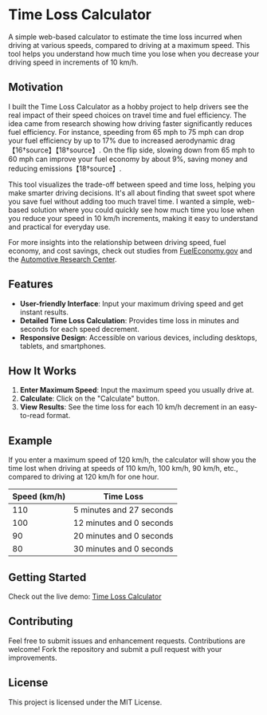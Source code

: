 # Time Loss Calculator

A simple web-based calculator to estimate the time loss incurred when driving at various speeds, compared to driving at a maximum speed. This tool helps you understand how much time you lose when you decrease your driving speed in increments of 10 km/h.

## Motivation

I built the Time Loss Calculator as a hobby project to help drivers see the real impact of their speed choices on travel time and fuel efficiency. The idea came from research showing how driving faster significantly reduces fuel efficiency. For instance, speeding from 65 mph to 75 mph can drop your fuel efficiency by up to 17% due to increased aerodynamic drag【16†source】【18†source】. On the flip side, slowing down from 65 mph to 60 mph can improve your fuel economy by about 9%, saving money and reducing emissions【18†source】.

This tool visualizes the trade-off between speed and time loss, helping you make smarter driving decisions. It's all about finding that sweet spot where you save fuel without adding too much travel time. I wanted a simple, web-based solution where you could quickly see how much time you lose when you reduce your speed in 10 km/h increments, making it easy to understand and practical for everyday use.

For more insights into the relationship between driving speed, fuel economy, and cost savings, check out studies from [FuelEconomy.gov](https://www.fueleconomy.gov) and the [Automotive Research Center](https://www.ace.aaa.com).

## Features

- **User-friendly Interface**: Input your maximum driving speed and get instant results.
- **Detailed Time Loss Calculation**: Provides time loss in minutes and seconds for each speed decrement.
- **Responsive Design**: Accessible on various devices, including desktops, tablets, and smartphones.

## How It Works

1. **Enter Maximum Speed**: Input the maximum speed you usually drive at.
2. **Calculate**: Click on the "Calculate" button.
3. **View Results**: See the time loss for each 10 km/h decrement in an easy-to-read format.

## Example

If you enter a maximum speed of 120 km/h, the calculator will show you the time lost when driving at speeds of 110 km/h, 100 km/h, 90 km/h, etc., compared to driving at 120 km/h for one hour.

| Speed (km/h) | Time Loss                  |
|--------------|----------------------------|
| 110          | 5 minutes and 27 seconds   |
| 100          | 12 minutes and 0 seconds   |
| 90           | 20 minutes and 0 seconds   |
| 80           | 30 minutes and 0 seconds   |

## Getting Started

Check out the live demo: [Time Loss Calculator](https://d33pk3rn3l.github.io/time-loss-calculator/)

## Contributing

Feel free to submit issues and enhancement requests. Contributions are welcome! Fork the repository and submit a pull request with your improvements.

## License

This project is licensed under the MIT License.

